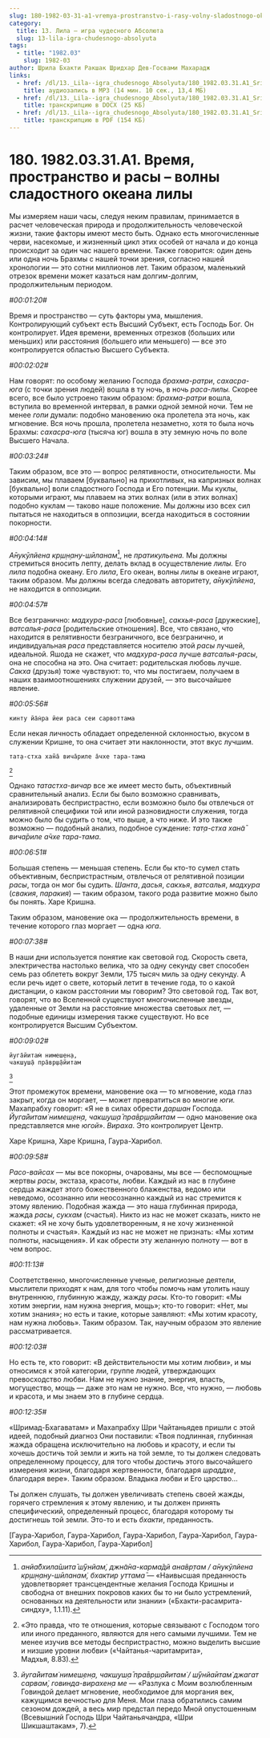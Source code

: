 ```yaml
---
slug: 180-1982-03-31-a1-vremya-prostranstvo-i-rasy-volny-sladostnogo-okeana-lily
category:
  title: 13. Лила — игра чудесного Абсолюта
  slug: 13-lila-igra-chudesnogo-absolyuta
tags:
  - title: "1982.03"
    slug: 1982-03
author: Шрила Бхакти Ракшак Шридхар Дев-Госвами Махарадж
links:
  - href: /dl/13._Lila--igra_chudesnogo_Absolyuta/180_1982.03.31.A1_SridharMj_Vremja_prostranstvo_i_rasy_%E2%80%93_volny_sladostnogo_okeana_lily.mp3
    title: аудиозапись в MP3 (14 мин. 10 сек., 13,4 МБ)
  - href: /dl/13._Lila--igra_chudesnogo_Absolyuta/180_1982.03.31.A1_SridharMj_Vremja_prostranstvo_i_rasy_-_volny_sladostnogo_okeana_lily.docx
    title: транскрипцию в DOCX (25 КБ)
  - href: /dl/13._Lila--igra_chudesnogo_Absolyuta/180_1982.03.31.A1_SridharMj_Vremja_prostranstvo_i_rasy_-_volny_sladostnogo_okeana_lily.pdf
    title: транскрипцию в PDF (154 КБ)
---
```


# 180. 1982.03.31.A1. Время, пространство и расы – волны сладостного океана лилы

Мы измеряем наши часы, следуя неким правилам, принимается в расчет человеческая природа и продолжительность человеческой жизни, такие факторы имеют место быть. Однако есть многочисленные черви, насекомые, и жизненный цикл этих особей от начала и до конца происходит за один час нашего времени. Также говорится: один день или одна ночь Брахмы с нашей точки зрения, согласно нашей хронологии — это сотни миллионов лет. Таким образом, маленький отрезок времени может казаться нам долгим-долгим, продолжительным периодом.

*#00:01:20#*

Время и пространство — суть факторы ума, мышления. Контролирующий субъект есть Высший Субъект, есть Господь Бог. Он контролирует. Идея времени, временных отрезков (больших или меньших) или расстояния (большего или меньшего) — все это контролируется областью Высшего Субъекта.

*#00:02:02#*

Нам говорят: по особому желанию Господа *брахма-ратри*, *сахасра-юга* (с точки зрения людей) вошла в ту ночь, в ночь *раса-лилы.* Скорее всего, все было устроено таким образом: *брахма-ратри* вошла, вступила во временной интервал, в рамки одной земной ночи. Тем не менее *гопи* думали: подобно мановению ока пролетела эта ночь, как мгновение. Вся ночь прошла, пролетела незаметно, хотя то была ночь Брахмы: *сахасра-юга* (тысяча юг) вошла в эту земную ночь по воле Высшего Начала.

*#00:03:24#*

Таким образом, все это — вопрос релятивности, относительности. Мы зависим, мы плаваем [буквально] на прихотливых, на капризных волнах [буквально] воли сладостного Господа и Его потенции. Мы куклы, которыми играют, мы плаваем на этих волнах (или в этих волнах) подобно куклам — таково наше положение. Мы должны изо всех сил пытаться не находиться в оппозиции, всегда находиться в состоянии покорности.

*#00:04:14#*

*А̄нукӯлйена кр̣ш̣н̣ану-шӣланам̇*[^_ftn1], не *пратикульена.* Мы должны стремиться вносить лепту, делать вклад в осуществление *лилы.* Его *лила* подобна океану. Его *лила*, Его океан, волны *лилы* в океане играют, таким образом. Мы должны всегда следовать авторитету, *а̄нукӯлйена*, не находится в оппозиции.

*#00:04:57#*

Все безгранично: *мадхура-раса* [любовные], *сакхья-раса* [дружеские], *ватсалья-раса* [родительские отношения]. Все, что связано, что находится в релятивности безграничного, все безгранично, и индивидуальная *раса* представляется носителю этой *расы* лучшей, идеальной. Яшода не скажет, что *мадхура-раса* лучше *ватсалья-расы*, она не способна на это. Она считает: родительская любовь лучше. *Сакха* (друзья) тоже чувствуют: то, что мы постигаем, получаем в наших взаимоотношениях служении друзей, — это высочайшее явление.

*#00:05:56#*

    кинту йа̄н̇ра йеи раса сеи сарвоттама

Если некая личность обладает определенной склонностью, вкусом в служении Кришне, то она считает эти наклонности, этот вкус лучшим.

    тат̣а-стха хан̃а̄ вича̄риле а̄чхе тара-тама
[^_ftn2]

Однако *татастха-вичар* все же имеет место быть, объективный сравнительный анализ. Если бы было возможно сравнивать, анализировать беспристрастно, если возможно было бы отвлечься от релятивной специфики той или иной разновидности служения, тогда можно было бы судить о том, что выше, а что ниже. И это также возможно — подобный анализ, подобное суждение: *тат̣а-стха хан̃а̄ вича̄риле а̄чхе тара-тама*.

*#00:06:51#*

Большая степень — меньшая степень. Если бы кто-то сумел стать объективным, беспристрастным, отвлечься от релятивной позиции *расы*, тогда он мог бы судить. *Шанта*, *дасья*, *сакхья*, *ватсалья*, *мадхура* (*свакия*, *паракия*) — таким образом, такого рода развитие можно было бы понять. Харе Кришна.

Таким образом, мановение ока — продолжительность времени, в течение которого глаз моргает — одна *юга*.

*#00:07:38#*

В наши дни используется понятие как световой год. Скорость света, электричества настолько велика, что за одну секунду свет способен семь раз облететь вокруг Земли, 175 тысяч миль за одну секунду. А если речь идет о свете, который летит в течение года, то о какой дистанции, о каком расстоянии мы говорим? Это световой год. Так вот, говорят, что во Вселенной существуют многочисленные звезды, удаленные от Земли на расстояние множества световых лет, — подобные единицы измерения также существуют. Но все контролируется Высшим Субъектом.

*#00:09:02#*

    йуга̄йитам̇ нимеш̣ен̣а,
    чакш̣уш̣а̄ пра̄вр̣ш̣а̄йитам
[^_ftn3]

Этот промежуток времени, мановение ока — то мгновение, кода глаз закрыт, когда он моргает, — может превратиться во многие *юги.* Махапрабху говорит: «Я не в силах обрести *даршан* Господа. *Йуга̄йитам̇ нимеш̣ен̣а, чакш̣уш̣а̄ пра̄вр̣ш̣а̄йитам* — одно мановение ока представляется мне *югой*». *Вираха*. Это контролирует Центр.

Харе Кришна, Харе Кришна, Гаура-Харибол.

*#00:09:58#*

*Расо-вайсах* — мы все покорны, очарованы, мы все — беспомощные жертвы *расы*, экстаза, красоты, любви. Каждый из нас в глубине сердца жаждет этого божественного блаженства, ведомо или неведомо, осознанно или неосознанно каждый из нас стремится к этому явлению. Подобная жажда — это наша глубинная природа, жажда *расы*, *сукхам* (счастья). Никто из нас не может сказать, никто не скажет: «Я не хочу быть удовлетворенным, я не хочу жизненной полноты и счастья». Каждый из нас не может не признать: «Мы хотим полноты, насыщения». И как обрести эту желанную полноту — вот в чем вопрос.

*#00:11:13#*

Соответственно, многочисленные ученые, религиозные деятели, мыслители приходят к нам, для того чтобы помочь нам утолить нашу внутреннюю, глубинную жажду, жажду *расы.* Кто-то говорит: «Мы хотим энергии, нам нужна энергия, мощь»; кто-то говорит: «Нет, мы хотим знания»; но есть и такие, которые заявляют: «Мы хотим красоту, нам нужна любовь». Таким образом. Так, научным образом это явление рассматривается.

*#00:12:03#*

Но есть те, кто говорит: «В действительности мы хотим любви», и мы относимся к этой категории, группе людей, утверждающих превосходство любви. Нам не нужно знание, энергия, власть, могущество, мощь — даже это нам не нужно. Все, что нужно, — любовь и красота, и мы знаем это в глубине сердца.

*#00:12:35#*

«Шримад-Бхагаватам» и Махапрабху Шри Чайтаньядев пришли с этой идеей, подобный диагноз Они поставили: «Твоя подлинная, глубинная жажда обращена исключительно на любовь и красоту, и если ты хочешь достичь той земли и жить на той земле, то ты должен следовать определенному процессу, для того чтобы достичь этого высочайшего измерения жизни, благодаря жертвенности, благодаря *шраддхе*, благодаря вере». Таким образом. Владыка любви и Его царство…

Ты должен слушать, ты должен увеличивать степень своей жажды, горячего стремления к этому явлению, и ты должен принять специфический, определенный процесс, благодаря которому ты достигнешь той земли. Это-то и есть *бхакти*, преданность.

[Гаура-Харибол, Гаура-Харибол, Гаура-Харибол, Гаура-Харибол, Гаура-Харибол, Гаура-Харибол, Гаура-Харибол]



[^_ftn1]: *анйа̄бхила̄шита̄ ш́ӯнйам̇, джн̃а̄на-карма̄дй ана̄вр̣там / а̄нукӯлйена кр̣ш̣н̣ану-шӣланам̇, бхактир уттама̄* — «Наивысшая преданность удовлетворяет трансцендентные желания Господа Кришны и свободна от внешних покровов каких бы то ни было устремлений, основанных на деятельности или знании» («Бхакти-расамрита-синдху», 1.1.11).

[^_ftn2]: «Это правда, что те отношения, которые связывают с Господом того или иного преданного, являются для него самыми лучшими. Тем не менее изучив все методы беспристрастно, можно выделить высшие и низшие уровни любви» («Чайтанья-чаритамрита», Мадхья, 8.83).

[^_ftn3]: *йуга̄йитам̇ нимеш̣ен̣а, чакш̣уш̣а̄ пра̄вр̣ш̣а̄йитам̇ / ш́ӯнйа̄итам̇ джагат сарвам̇, говинда-вирахен̣а ме* — «Разлука с Моим возлюбленным Говиндой делает мгновение, необходимое для моргания век, кажущимся вечностью для Меня. Мои глаза обратились самим сезоном дождей, а весь мир предстал передо Мной опустошенным (Всевышний Господь Шри Чайтаньячандра, «Шри Шикшаштакам», 7).

